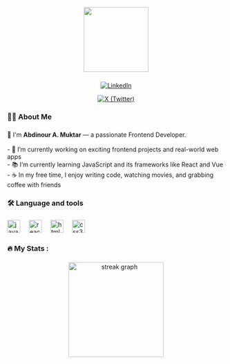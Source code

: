 <div align="center">
  <img height="150" src="https://media3.giphy.com/media/v1.Y2lkPTc5MGI3NjExNDkwcjJlMHgyaHU2OXRqNW00MTU3b2txdmE4YzRpejc4M2R6NGNpNSZlcD12MV9pbnRlcm5hbF9naWZfYnlfaWQmY3Q9Zw/Rpl1sod1vCXK0L2SUN/giphy.gif"  />
</div>

###

<div align="center">

[![LinkedIn](https://img.shields.io/static/v1?message=LinkedIn&logo=linkedin&label=&color=1DA1F2&logoColor=white&labelColor=&style=for-the-badge)](https://www.linkedin.com/in/abdinour-ahmed-muktar-61b321287/)

 
[![X (Twitter)](https://img.shields.io/static/v1?message=X&logo=twitter&label=&color=000000&logoColor=white&labelColor=&style=for-the-badge)](https://x.com/abdinoursonkor1)

  
</div>

###


###

<h3 align="left">👩‍💻  About Me</h3>

###

<p align="left">
  👋  I'm <strong>Abdinour A. Muktar</strong> — a passionate Frontend Developer.<br><br>
  - 🔭 I’m currently working on exciting frontend projects and real-world web apps<br>
  - 📚 I’m currently learning JavaScript and its frameworks like React and Vue<br>
  - ☕ In my free time, I enjoy writing code, watching movies, and grabbing coffee with friends<br>
</p>


###

<h3 align="left">🛠 Language and tools</h3>

###

<div align="left">
   <img src="https://cdn.jsdelivr.net/gh/devicons/devicon/icons/javascript/javascript-original.svg" height="30" alt="javascript logo"  />
  <img width="12" />
  
  <img src="https://cdn.jsdelivr.net/gh/devicons/devicon/icons/react/react-original.svg" height="30" alt="react logo"  />
  <img width="12" />
  <img src="https://cdn.jsdelivr.net/gh/devicons/devicon/icons/html5/html5-original.svg" height="30" alt="html5 logo"  />
  <img width="12" />
  <img src="https://cdn.jsdelivr.net/gh/devicons/devicon/icons/css3/css3-original.svg" height="30" alt="css3 logo"  />
</div>

###

<h3 align="left">🔥   My Stats :</h3>

###

<div align="center">
  <img src="https://streak-stats.demolab.com?user=Sonkor114&locale=en&mode=daily&theme=dark&hide_border=false&border_radius=5&order=3" height="220" alt="streak graph"  />

</div>

###














